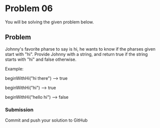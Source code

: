 # Problem 06

You will be solving the given problem below.

## Problem
Johnny's favorite pharse to say is hi, he wants to know if the pharses given start with "hi".
Provide Johnny with a string, and return true if the string starts with "hi" and false otherwise.

Example:

beginWithHi("hi there") --> true

beginWithHi("hi") --> true

beginWithHi("hello hi") --> false

### Submission

Commit and push your solution to GitHub